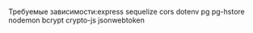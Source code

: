 Требуемые зависимости:express sequelize cors dotenv pg pg-hstore nodemon bcrypt crypto-js jsonwebtoken
